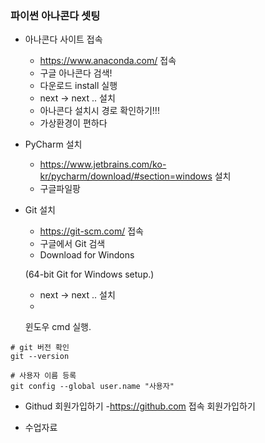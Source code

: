 ### 파이썬 아나콘다 셋팅
- 아나콘다 사이트 접속
  - https://www.anaconda.com/ 접속   
  - 구글 아나콘다 검색!
  - 다운로드 install 실행
  -  next -> next .. 설치
  - 아나콘다 설치시 경로 확인하기!!!
  - 가상환경이 편하다

- PyCharm 설치
  - https://www.jetbrains.com/ko-kr/pycharm/download/#section=windows 설치
  - 구글파일팡 



- Git 설치
  - https://git-scm.com/ 접속
  - 구글에서 Git 검색
  - Download for Windons

  (64-bit Git for Windows setup.)
  - next -> next .. 설치
  -
  윈도우 cmd 실행.
```
# git 버전 확인 
git --version

# 사용자 이름 등록
git config --global user.name "사용자"
```

- Githud 회원가입하기
  -https://github.com 접속 회원가입하기

- 수업자료 